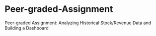 # Peer-graded-Assignment
Peer-graded Assignment: Analyzing Historical Stock/Revenue Data and Building a Dashboard
